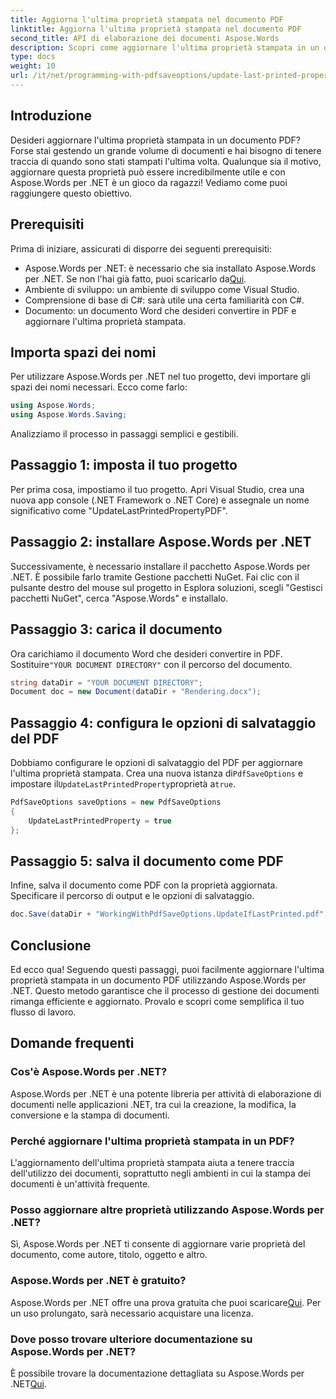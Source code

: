 ```yaml
---
title: Aggiorna l'ultima proprietà stampata nel documento PDF
linktitle: Aggiorna l'ultima proprietà stampata nel documento PDF
second_title: API di elaborazione dei documenti Aspose.Words
description: Scopri come aggiornare l'ultima proprietà stampata in un documento PDF utilizzando Aspose.Words per .NET con la nostra guida passo passo.
type: docs
weight: 10
url: /it/net/programming-with-pdfsaveoptions/update-last-printed-property/
---
```

## Introduzione

Desideri aggiornare l'ultima proprietà stampata in un documento PDF? Forse stai gestendo un grande volume di documenti e hai bisogno di tenere traccia di quando sono stati stampati l'ultima volta. Qualunque sia il motivo, aggiornare questa proprietà può essere incredibilmente utile e con Aspose.Words per .NET è un gioco da ragazzi! Vediamo come puoi raggiungere questo obiettivo.

## Prerequisiti

Prima di iniziare, assicurati di disporre dei seguenti prerequisiti:

-  Aspose.Words per .NET: è necessario che sia installato Aspose.Words per .NET. Se non l'hai già fatto, puoi scaricarlo da[Qui](https://releases.aspose.com/words/net/).
- Ambiente di sviluppo: un ambiente di sviluppo come Visual Studio.
- Comprensione di base di C#: sarà utile una certa familiarità con C#.
- Documento: un documento Word che desideri convertire in PDF e aggiornare l'ultima proprietà stampata.

## Importa spazi dei nomi

Per utilizzare Aspose.Words per .NET nel tuo progetto, devi importare gli spazi dei nomi necessari. Ecco come farlo:

```csharp
using Aspose.Words;
using Aspose.Words.Saving;
```

Analizziamo il processo in passaggi semplici e gestibili.

## Passaggio 1: imposta il tuo progetto

Per prima cosa, impostiamo il tuo progetto. Apri Visual Studio, crea una nuova app console (.NET Framework o .NET Core) e assegnale un nome significativo come "UpdateLastPrintedPropertyPDF".

## Passaggio 2: installare Aspose.Words per .NET

Successivamente, è necessario installare il pacchetto Aspose.Words per .NET. È possibile farlo tramite Gestione pacchetti NuGet. Fai clic con il pulsante destro del mouse sul progetto in Esplora soluzioni, scegli "Gestisci pacchetti NuGet", cerca "Aspose.Words" e installalo.

## Passaggio 3: carica il documento

 Ora carichiamo il documento Word che desideri convertire in PDF. Sostituire`"YOUR DOCUMENT DIRECTORY"` con il percorso del documento.

```csharp
string dataDir = "YOUR DOCUMENT DIRECTORY";
Document doc = new Document(dataDir + "Rendering.docx");
```

## Passaggio 4: configura le opzioni di salvataggio del PDF

 Dobbiamo configurare le opzioni di salvataggio del PDF per aggiornare l'ultima proprietà stampata. Crea una nuova istanza di`PdfSaveOptions` e impostare il`UpdateLastPrintedProperty`proprietà a`true`.

```csharp
PdfSaveOptions saveOptions = new PdfSaveOptions 
{ 
	UpdateLastPrintedProperty = true 
};
```

## Passaggio 5: salva il documento come PDF

Infine, salva il documento come PDF con la proprietà aggiornata. Specificare il percorso di output e le opzioni di salvataggio.

```csharp
doc.Save(dataDir + "WorkingWithPdfSaveOptions.UpdateIfLastPrinted.pdf", saveOptions);
```

## Conclusione

Ed ecco qua! Seguendo questi passaggi, puoi facilmente aggiornare l'ultima proprietà stampata in un documento PDF utilizzando Aspose.Words per .NET. Questo metodo garantisce che il processo di gestione dei documenti rimanga efficiente e aggiornato. Provalo e scopri come semplifica il tuo flusso di lavoro.

## Domande frequenti

### Cos'è Aspose.Words per .NET?
Aspose.Words per .NET è una potente libreria per attività di elaborazione di documenti nelle applicazioni .NET, tra cui la creazione, la modifica, la conversione e la stampa di documenti.

### Perché aggiornare l'ultima proprietà stampata in un PDF?
L'aggiornamento dell'ultima proprietà stampata aiuta a tenere traccia dell'utilizzo dei documenti, soprattutto negli ambienti in cui la stampa dei documenti è un'attività frequente.

### Posso aggiornare altre proprietà utilizzando Aspose.Words per .NET?
Sì, Aspose.Words per .NET ti consente di aggiornare varie proprietà del documento, come autore, titolo, oggetto e altro.

### Aspose.Words per .NET è gratuito?
Aspose.Words per .NET offre una prova gratuita che puoi scaricare[Qui](https://releases.aspose.com/). Per un uso prolungato, sarà necessario acquistare una licenza.

### Dove posso trovare ulteriore documentazione su Aspose.Words per .NET?
È possibile trovare la documentazione dettagliata su Aspose.Words per .NET[Qui](https://reference.aspose.com/words/net/).